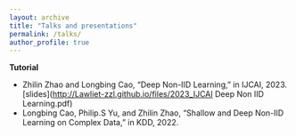 ```yaml
---
layout: archive
title: "Talks and presentations"
permalink: /talks/
author_profile: true
---
```


**Tutorial**
* Zhilin Zhao and Longbing Cao, “Deep Non-IID Learning,” in ĲCAI, 2023. [slides](http://Lawliet-zzl.github.io/files/2023_IJCAI Deep Non IID Learning.pdf)
* Longbing Cao, Philip.S Yu, and Zhilin Zhao, “Shallow and Deep Non-IID Learning on Complex Data,” in KDD, 2022.
